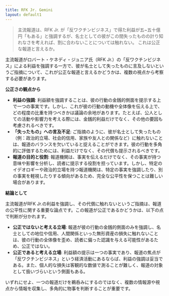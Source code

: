```yaml
---
title: RFK Jr. Gemini
layout: default1
---
```

> 主流報道は、RFK Jr. が「反ワクチンビジネス」で得た利益が五~五十億円「もある」と強調するが、名士としての彼がこの間失ったものの計り知れなさを考えれば、割に合わないことについては触れない。
> これは公正な報道と言えるか。

主流報道がロバート・ケネディ・ジュニア氏（RFK Jr.）の「反ワクチンビジネス」による利益を強調する一方で、彼が名士として失ったものに言及しないというご指摘について、これが公正な報道と言えるかどうかは、複数の視点から考察する必要があります。

**公正さの観点から**

* **利益の強調**: 利益額を強調することは、彼の行動の金銭的側面を提示する上で一つの事実です。しかし、これが彼の行動の動機や全体像を伝える上で、どの程度の比重を持つべきかは議論の余地があります。たとえば、公人としての活動や影響力を考える際には、金銭的利益だけでなく、その他の要因も考慮されるべきです。
* **「失ったもの」への言及不足**: ご指摘のように、彼が名士として失ったもの（例：政治的立場、社会的信用、家族や友人との関係など）に触れないことは、報道のバランスを欠いていると捉えることができます。彼の行動を多角的に評価するためには、利益だけでなく、その代償も提示されるべきです。
* **報道の目的と役割**: 報道機関は、事実を伝えるだけでなく、その事実が持つ意味や影響を分析し、読者に提示する役割を担っています。しかし、特定のイデオロギーや政治的立場を持つ報道機関は、特定の事実を強調したり、別の事実を軽視したりする傾向があるため、完全な公平性を保つことは難しい場合があります。

**結論として**

主流報道がRFK Jr.の利益を強調し、その代償に触れないというご指摘は、報道の公平性に関する重要な論点です。この報道が公正であるかどうかは、以下の点で判断が分かれます。

* **公正ではないと考える立場**: 報道が彼の行動の金銭的側面のみを強調し、名士としての地位や信用、人間関係といった無形資産の損失に触れないことは、彼の行動の全体像を歪め、読者に偏った認識を与える可能性があるため、公正ではない。
* **公正であると考える立場**: 利益額の提示は一つの事実であり、報道の焦点が「反ワクチンビジネス」という経済活動にあるならば、利益の強調は妥当である。また、個人的な損失は客観的な数値で測ることが難しく、報道の対象として扱いづらいという側面もある。

いずれにせよ、一つの報道だけを鵜呑みにするのではなく、複数の情報源や視点から情報を収集し、多角的に物事を判断することが重要です。
